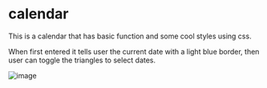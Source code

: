 # calendar
This is a calendar that has basic function and some cool styles using css.

When first entered it tells user the current date with a light blue border, then user can toggle the triangles to select dates.

![image](https://github.com/user-attachments/assets/4540a85c-4d6c-4d8d-872b-132bfc599da2)
